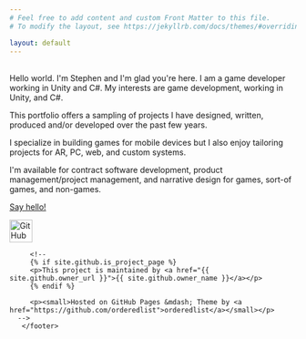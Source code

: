 ```yaml
---
# Feel free to add content and custom Front Matter to this file.
# To modify the layout, see https://jekyllrb.com/docs/themes/#overriding-theme-defaults

layout: default
---
```

<br/>
Hello world. I'm Stephen and I'm glad you're here. I am a game developer working in Unity and C#. My interests are game development, working in Unity, and C#.  <br/>

This portfolio offers a sampling of projects I have designed, written, produced and/or developed over the past few years. 

I specialize in building games for mobile devices but I also enjoy tailoring projects for AR, PC, web, and custom systems. 

I'm available for contract software development, product management/project management, and narrative design for games, sort-of games, and non-games.

<a href="mailto: stephen.hoban@gmail.com?subject=hello">Say hello!</a>

<!--I hope you are viewing this on a desktop browser. Mobile is coming soon but it's not top of list.-->


<footer class="sidebarNav">
        <a href="https://github.com/Stephen-Hoban/"><img src="/images/github-mark.png" alt="GitHub" width="40"/></a>
 
         <!--
         {% if site.github.is_project_page %}
         <p>This project is maintained by <a href="{{ site.github.owner_url }}">{{ site.github.owner_name }}</a></p>
         {% endif %}
       
         <p><small>Hosted on GitHub Pages &mdash; Theme by <a href="https://github.com/orderedlist">orderedlist</a></small></p>
      -->
       </footer>


